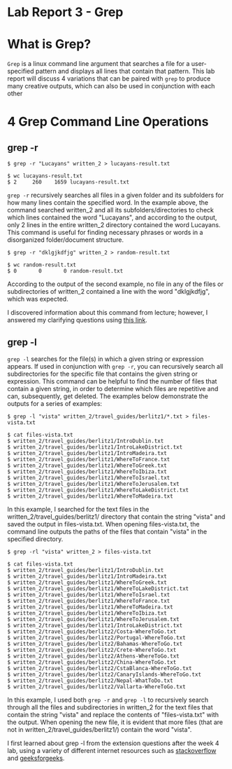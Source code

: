 # Lab Report 3 - Grep 

# What is Grep?

`Grep` is a linux command line argument that searches a file for a user-specified pattern and displays all lines that contain that pattern. This lab report will discuss 4 variations that can be paired with `grep` to produce many creative outputs, which can also be used in conjunction with each other

# 4 Grep Command Line Operations

## grep -r 

```
$ grep -r "Lucayans" written_2 > lucayans-result.txt

$ wc lucayans-result.txt
$ 2     260    1659 lucayans-result.txt
```
`grep -r` recursively searches all files in a given folder and its subfolders for how many lines contain the specified word. In the example above, the command searched written_2 and all its subfolders/directories to check which lines contained the word "Lucayans", and according to the output, only 2 lines in the entire written_2 directory contained the word Lucayans. This command is useful for finding necessary phrases or words in a disorganized folder/document structure. 

```
$ grep -r "dklgjkdfjg" written_2 > random-result.txt

$ wc random-result.txt
$ 0       0       0 random-result.txt
```
According to the output of the second example, no file in any of the files or subdirectories of written_2 contained a line with the word "dklgjkdfjg", which was expected. 

I discovered information about this command from lecture; however, I answered my clarifying questions using [this link](https://stackoverflow.com/questions/1987926/how-do-i-recursively-grep-all-directories-and-subdirectories). 

## grep -l

`grep -l` searches for the file(s) in which a given string or expression appears. If used in conjunction with `grep -r`, you can recursively search all subdirectories for the specific file that contains the given string or expression. This command can be helpful to find the number of files that contain a given string, in order to determine which files are repetitive and can, subsequently, get deleted. The examples below demonstrate the outputs for a series of examples: 

```
$ grep -l "vista" written_2/travel_guides/berlitz1/*.txt > files-vista.txt

$ cat files-vista.txt
$ written_2/travel_guides/berlitz1/IntroDublin.txt
$ written_2/travel_guides/berlitz1/IntroLakeDistrict.txt
$ written_2/travel_guides/berlitz1/IntroMadeira.txt
$ written_2/travel_guides/berlitz1/WhereToFrance.txt
$ written_2/travel_guides/berlitz1/WhereToGreek.txt
$ written_2/travel_guides/berlitz1/WhereToIbiza.txt
$ written_2/travel_guides/berlitz1/WhereToIsrael.txt
$ written_2/travel_guides/berlitz1/WhereToJerusalem.txt
$ written_2/travel_guides/berlitz1/WhereToLakeDistrict.txt
$ written_2/travel_guides/berlitz1/WhereToMadeira.txt
```
In this example, I searched for the text files in the written_2/travel_guides/berlitz1/ directory that contain the string "vista" and saved the output in files-vista.txt. When opening files-vista.txt, the command line outputs the paths of the files that contain "vista" in the specified directory. 

```
$ grep -rl "vista" written_2 > files-vista.txt

$ cat files-vista.txt
$ written_2/travel_guides/berlitz1/IntroDublin.txt
$ written_2/travel_guides/berlitz1/IntroMadeira.txt
$ written_2/travel_guides/berlitz1/WhereToGreek.txt
$ written_2/travel_guides/berlitz1/WhereToLakeDistrict.txt
$ written_2/travel_guides/berlitz1/WhereToIsrael.txt
$ written_2/travel_guides/berlitz1/WhereToFrance.txt
$ written_2/travel_guides/berlitz1/WhereToMadeira.txt
$ written_2/travel_guides/berlitz1/WhereToIbiza.txt
$ written_2/travel_guides/berlitz1/WhereToJerusalem.txt
$ written_2/travel_guides/berlitz1/IntroLakeDistrict.txt
$ written_2/travel_guides/berlitz2/Costa-WhereToGo.txt
$ written_2/travel_guides/berlitz2/Portugal-WhereToGo.txt
$ written_2/travel_guides/berlitz2/Bahamas-WhereToGo.txt
$ written_2/travel_guides/berlitz2/Crete-WhereToGo.txt
$ written_2/travel_guides/berlitz2/Athens-WhereToGo.txt
$ written_2/travel_guides/berlitz2/China-WhereToGo.txt
$ written_2/travel_guides/berlitz2/CstaBlanca-WhereToGo.txt
$ written_2/travel_guides/berlitz2/CanaryIslands-WhereToGo.txt
$ written_2/travel_guides/berlitz2/Nepal-WhatToDo.txt
$ written_2/travel_guides/berlitz2/Vallarta-WhereToGo.txt
```
In this example, I used both `grep -r` and `grep -l` to recursively search through all the files and subdirectories in written_2 for the text files that contain the string "vista" and replace the contents of "files-vista.txt" with the output. When opening the new file, it is evident that more files (that are not in written_2/travel_guides/berlitz1/) contain the word "vista". 

I first learned about grep -l from the extension questions after the week 4 lab, using a variety of different internet resources such as [stackoverflow](https://stackoverflow.com/) and [geeksforgeeks](https://www.geeksforgeeks.org/).




